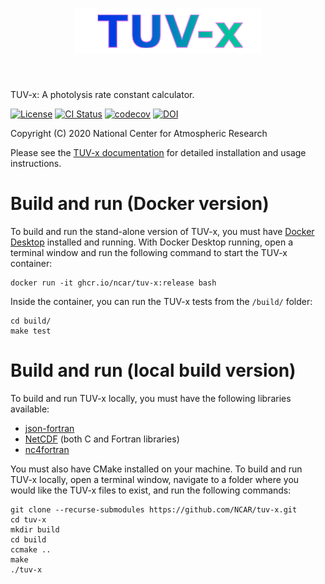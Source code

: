 <h1 align="center">
<img src="docs/source/_static/logo.svg" width="300">
</h1><br>


TUV-x: A photolysis rate constant calculator.

[![License](https://img.shields.io/github/license/NCAR/tuv-x.svg)](https://github.com/NCAR/tuv-x/blob/main/LICENSE)
[![CI Status](https://github.com/NCAR/tuv-x/actions/workflows/test.yml/badge.svg)](https://github.com/NCAR/tuv-x/actions/workflows/test.yml)
[![codecov](https://codecov.io/gh/NCAR/tuv-x/branch/main/graph/badge.svg?token=H46AAEAQF9)](https://codecov.io/gh/NCAR/tuv-x)
[![DOI](https://zenodo.org/badge/396946468.svg)](https://zenodo.org/badge/latestdoi/396946468)

Copyright (C) 2020 National Center for Atmospheric Research

Please see the [TUV-x documentation](https://ncar.github.io/tuv-x/) for detailed
installation and usage instructions.

# Build and run (Docker version)

To build and run the stand-alone version of TUV-x, you must have [Docker Desktop](https://www.docker.com/get-started) installed and running. With Docker Desktop running, open a terminal window and run the following command to start the TUV-x container:

```
docker run -it ghcr.io/ncar/tuv-x:release bash
```

Inside the container, you can run the TUV-x tests from the `/build/` folder:

```
cd build/
make test
```

# Build and run (local build version)

To build and run TUV-x locally, you must have the following libraries available:

- [json-fortran](https://github.com/jacobwilliams/json-fortran)
- [NetCDF](https://www.unidata.ucar.edu/software/netcdf/) (both C and Fortran libraries)
- [nc4fortran](https://github.com/geospace-code/nc4fortran)

You must also have CMake installed on your machine. To build and run TUV-x locally,
open a terminal window, navigate to a folder where you would like the TUV-x files to exist,
and run the following commands:

```
git clone --recurse-submodules https://github.com/NCAR/tuv-x.git
cd tuv-x
mkdir build
cd build
ccmake ..
make
./tuv-x
```

